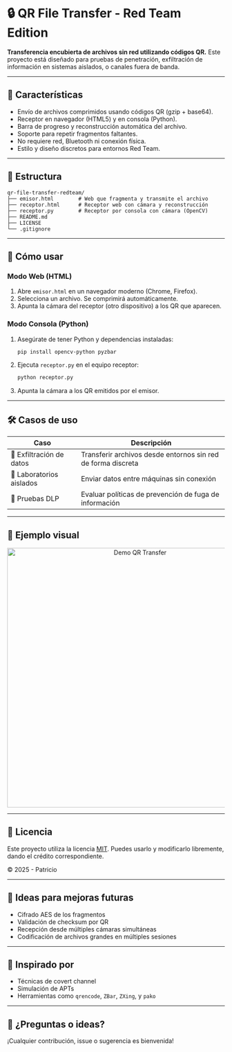 # 🔒 QR File Transfer - Red Team Edition

**Transferencia encubierta de archivos sin red utilizando códigos QR.**
Este proyecto está diseñado para pruebas de penetración, exfiltración de información en sistemas aislados, o canales fuera de banda.

---

## 🧰 Características

- Envío de archivos comprimidos usando códigos QR (gzip + base64).
- Receptor en navegador (HTML5) y en consola (Python).
- Barra de progreso y reconstrucción automática del archivo.
- Soporte para repetir fragmentos faltantes.
- No requiere red, Bluetooth ni conexión física.
- Estilo y diseño discretos para entornos Red Team.

---

## 📂 Estructura

```
qr-file-transfer-redteam/
├── emisor.html        # Web que fragmenta y transmite el archivo
├── receptor.html      # Receptor web con cámara y reconstrucción
├── receptor.py        # Receptor por consola con cámara (OpenCV)
├── README.md
├── LICENSE
└── .gitignore
```

---

## 🚀 Cómo usar

### Modo Web (HTML)
1. Abre `emisor.html` en un navegador moderno (Chrome, Firefox).
2. Selecciona un archivo. Se comprimirá automáticamente.
3. Apunta la cámara del receptor (otro dispositivo) a los QR que aparecen.

### Modo Consola (Python)
1. Asegúrate de tener Python y dependencias instaladas:
   ```bash
   pip install opencv-python pyzbar
   ```
2. Ejecuta `receptor.py` en el equipo receptor:
   ```bash
   python receptor.py
   ```
3. Apunta la cámara a los QR emitidos por el emisor.

---

## 🛠 Casos de uso

| Caso                    | Descripción |
|-------------------------|-------------|
| 🔐 Exfiltración de datos | Transferir archivos desde entornos sin red de forma discreta |
| 🧪 Laboratorios aislados | Enviar datos entre máquinas sin conexión |
| 💼 Pruebas DLP           | Evaluar políticas de prevención de fuga de información |

---

## 🧪 Ejemplo visual

<p align="center">
  <img src="https://user-images.githubusercontent.com/12345678/qr-file-transfer-preview.gif" width="600" alt="Demo QR Transfer"/>
</p>

---

## 📜 Licencia

Este proyecto utiliza la licencia [MIT](LICENSE). Puedes usarlo y modificarlo libremente, dando el crédito correspondiente.

© 2025 - Patricio

---

## 🧠 Ideas para mejoras futuras

- Cifrado AES de los fragmentos
- Validación de checksum por QR
- Recepción desde múltiples cámaras simultáneas
- Codificación de archivos grandes en múltiples sesiones

---

## 🧩 Inspirado por

- Técnicas de covert channel
- Simulación de APTs
- Herramientas como `qrencode`, `ZBar`, `ZXing`, y `pako`

---

## 💬 ¿Preguntas o ideas?

¡Cualquier contribución, issue o sugerencia es bienvenida!